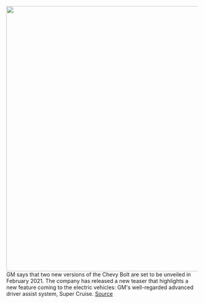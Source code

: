 <img src='https://cdn.vox-cdn.com/thumbor/HJ3HNO-XYiYgtRGP8wnaIGcWQxs=/0x0:2040x1360/1200x800/filters:focal(857x517:1183x843)/cdn.vox-cdn.com/uploads/chorus_image/image/68654297/akrales_170313_1481_A_0019.0.jpg' width='700px' /><br/>
GM says that two new versions of the Chevy Bolt are set to be unveiled in February 2021. The company has released a new teaser that highlights a new feature coming to the electric vehicles: GM's well-regarded advanced driver assist system, Super Cruise.
<a href='https://www.theverge.com/2021/1/12/22226098/gm-chevy-bolt-electric-car-tease-super-cruise-release-date'> Source <a/>